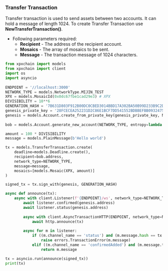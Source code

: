 ### Transfer Transaction

Transfer transaction is used to send assets between two accounts. It can hold a message of length 1024.
To create Transfer Transaction use **NewTransferTransaction()**.

- Following parameters required:
  - **Recipient** - The address of the recipient account.
  - **Mosaics** - The array of mosaics to be sent.
  - **Message** - The transaction message of 1024 characters.

```python
from xpxchain import models
from xpxchain import client
import os
import asyncio
 
ENDPOINT = '//localhost:3000'
NETWORK_TYPE = models.NetworkType.MIJIN_TEST
XPX = models.MosaicId(0x0dc67fbe1cad29e3) # XPX
DIVISIBILITY = 10**6
GENERATION_HASH = '7B631D803F912B00DC0CBED3014BBD17A302BA50B99D233B9C2D9533B842ABDF'
genesis_private_key = '28FCECEA252231D2C86E1BCF7DD541552BDBBEFBB09324758B3AC199B4AA7B78'
genesis = models.Account.create_from_private_key(genesis_private_key, NETWORK_TYPE)
    
bob = models.Account.generate_new_account(NETWORK_TYPE, entropy=lambda x: os.urandom(32))

amount = 100 * DIVISIBILITY
message = models.PlainMessage(b'Hello world')

tx = models.TransferTransaction.create(
    deadline=models.Deadline.create(),
    recipient=bob.address,
    network_type=NETWORK_TYPE,
    message=message,
    mosaics=[models.Mosaic(XPX, amount)]
)

signed_tx = tx.sign_with(genesis, GENERATION_HASH)

async def announce(tx):
    async with client.Listener(f'{ENDPOINT}/ws', network_type=NETWORK_TYPE) as listener:
        await listener.confirmed(genesis.address)
        await listener.status(genesis.address)
        
        async with client.AsyncTransactionHTTP(ENDPOINT, network_type=NETWORK_TYPE) as http:
            await http.announce(tx)
        
        async for m in listener:
            if ((m.channel_name == 'status') and (m.message.hash == tx.hash.upper())):
                raise errors.TransactionError(m.message)
            elif ((m.channel_name == 'confirmedAdded') and (m.message.transaction_info.hash == tx.hash.upper())):
                return m.message

tx = asyncio.run(announce(signed_tx))
print(tx)
```